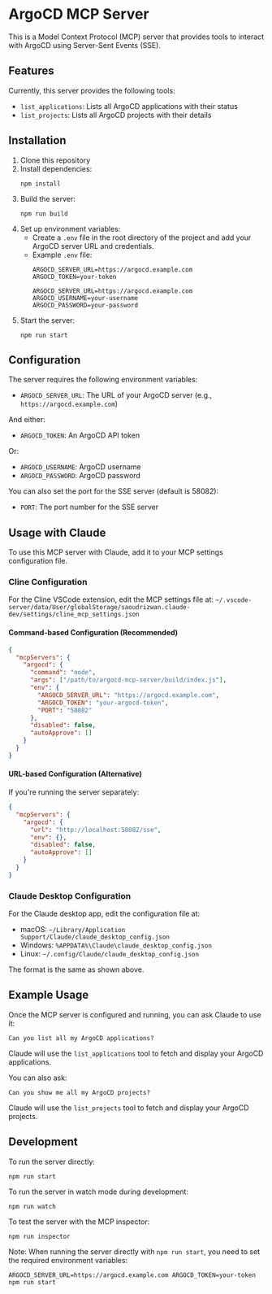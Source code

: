 # ArgoCD MCP Server

This is a Model Context Protocol (MCP) server that provides tools to interact with ArgoCD using Server-Sent Events (SSE).

## Features

Currently, this server provides the following tools:

- `list_applications`: Lists all ArgoCD applications with their status
- `list_projects`: Lists all ArgoCD projects with their details

## Installation

1. Clone this repository
2. Install dependencies:
   ```
   npm install
   ```
3. Build the server:
   ```
   npm run build
   ```
4. Set up environment variables:
   - Create a `.env` file in the root directory of the project and add your ArgoCD server URL and credentials.
   - Example `.env` file:
     ```
     ARGOCD_SERVER_URL=https://argocd.example.com
     ARGOCD_TOKEN=your-token
     ```
     ```
     ARGOCD_SERVER_URL=https://argocd.example.com
     ARGOCD_USERNAME=your-username
     ARGOCD_PASSWORD=your-password
     ```
5. Start the server:
   ```
   npm run start
   ```

## Configuration

The server requires the following environment variables:

- `ARGOCD_SERVER_URL`: The URL of your ArgoCD server (e.g., `https://argocd.example.com`)

And either:
- `ARGOCD_TOKEN`: An ArgoCD API token

Or:
- `ARGOCD_USERNAME`: ArgoCD username
- `ARGOCD_PASSWORD`: ArgoCD password

You can also set the port for the SSE server (default is 58082):
- `PORT`: The port number for the SSE server

## Usage with Claude

To use this MCP server with Claude, add it to your MCP settings configuration file.

### Cline Configuration

For the Cline VSCode extension, edit the MCP settings file at:
`~/.vscode-server/data/User/globalStorage/saoudrizwan.claude-dev/settings/cline_mcp_settings.json`

#### Command-based Configuration (Recommended)

```json
{
  "mcpServers": {
    "argocd": {
      "command": "node",
      "args": ["/path/to/argocd-mcp-server/build/index.js"],
      "env": {
        "ARGOCD_SERVER_URL": "https://argocd.example.com",
        "ARGOCD_TOKEN": "your-argocd-token",
        "PORT": "58082"
      },
      "disabled": false,
      "autoApprove": []
    }
  }
}
```

#### URL-based Configuration (Alternative)

If you're running the server separately:

```json
{
  "mcpServers": {
    "argocd": {
      "url": "http://localhost:58082/sse",
      "env": {},
      "disabled": false,
      "autoApprove": []
    }
  }
}
```

### Claude Desktop Configuration

For the Claude desktop app, edit the configuration file at:
- macOS: `~/Library/Application Support/Claude/claude_desktop_config.json`
- Windows: `%APPDATA%\Claude\claude_desktop_config.json`
- Linux: `~/.config/Claude/claude_desktop_config.json`

The format is the same as shown above.

## Example Usage

Once the MCP server is configured and running, you can ask Claude to use it:

```
Can you list all my ArgoCD applications?
```

Claude will use the `list_applications` tool to fetch and display your ArgoCD applications.

You can also ask:

```
Can you show me all my ArgoCD projects?
```

Claude will use the `list_projects` tool to fetch and display your ArgoCD projects.

## Development

To run the server directly:

```
npm run start
```

To run the server in watch mode during development:

```
npm run watch
```

To test the server with the MCP inspector:

```
npm run inspector
```

Note: When running the server directly with `npm run start`, you need to set the required environment variables:

```
ARGOCD_SERVER_URL=https://argocd.example.com ARGOCD_TOKEN=your-token npm run start
```
